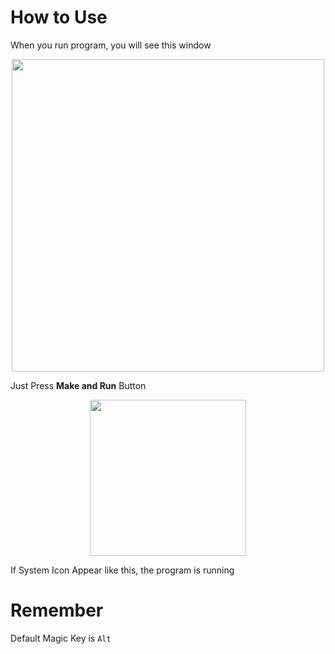 
# How to Use

When you run program, you will see this window

<p align="center">
<img src=".//images/program.png" width="500"/>
</p>

Just Press **Make and Run** Button

<p align="center">
<img src=".//images/tray.png" width="250"/>
</p>

If System Icon Appear like this, the program is running

# Remember

Default Magic Key is `Alt`